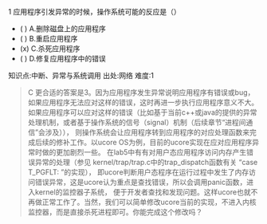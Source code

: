 1
应用程序引发异常的时候，操作系统可能的反应是（）
- ( ) A.删除磁盘上的应用程序
- ( ) B.重启应用程序
- (x) C.杀死应用程序
- ( ) D.修复应用程序中的错误

知识点:中断、异常与系统调用
出处:网络
难度:1
> C 更合适的答案是3。因为应用程序发生异常说明应用程序有错误或bug，如果应用程序无法应对这样的错误，这时再进一步执行应用程序意义不大。
> 如果应用程序可以应对这样的错误（比如基于当前c++或java的提供的异常处理机制，或者基于操作系统的信号（signal）机制（后续章节“进程间通信”会涉及）），
> 则操作系统会让应用程序转到应用程序的对应处理函数来完成后续的修补工作。以ucore OS为例，目前的ucore实现在应对应用程序异常时做的更加剧烈一些。
> 在lab5中有有对用户态应用程序访问内存产生错误异常的处理（参见 kernel/trap/trap.c中的trap_dispatch函数有关 “case T_PGFLT: ”的实现），
> 即ucore判断用户态程序在运行过程中发生了内存访问错误异常，这是ucore认为重点是查找错误，所以会调用panic函数，进入kernel的监控器子系统，
> 便于开发者查找和发现问题。这样ucore也就不再做正常工作了。当然，我们可以简单修改ucore当前的实现，不进入内核监控器，而是直接杀死进程即可。你能完成这个修改吗？
